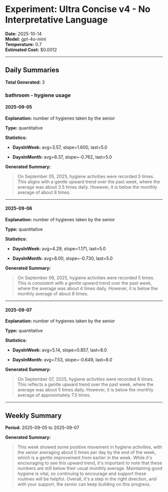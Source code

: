 # Experiment: Ultra Concise v4 - No Interpretative Language

**Date:** 2025-10-14  
**Model:** gpt-4o-mini  
**Temperature:** 0.7  
**Estimated Cost:** $0.0012

---

## Daily Summaries

**Total Generated:** 3


### bathroom - hygiene usage

#### 2025-09-05

**Explanation:** number of hygienes taken by the senior

**Type:** quantitative


**Statistics:**

- **DaysInWeek:** 
avg=3.57, 
slope=1.600, 
last=5.0

- **DaysInMonth:** 
avg=8.37, 
slope=-0.762, 
last=5.0


**Generated Summary:**  

> On September 05, 2025, hygiene activities were recorded 5 times. This aligns with a gentle upward trend over the past week, where the average was about 3.5 times daily. However, it is below the monthly average of about 8 times.


---

#### 2025-09-06

**Explanation:** number of hygienes taken by the senior

**Type:** quantitative


**Statistics:**

- **DaysInWeek:** 
avg=4.29, 
slope=1.171, 
last=5.0

- **DaysInMonth:** 
avg=8.00, 
slope=-0.730, 
last=5.0


**Generated Summary:**  

> On September 06, 2025, hygiene activities were recorded 5 times. This is consistent with a gentle upward trend over the past week, where the average was about 4 times daily. However, it is below the monthly average of about 8 times.


---

#### 2025-09-07

**Explanation:** number of hygienes taken by the senior

**Type:** quantitative


**Statistics:**

- **DaysInWeek:** 
avg=5.14, 
slope=0.857, 
last=8.0

- **DaysInMonth:** 
avg=7.53, 
slope=-0.649, 
last=8.0


**Generated Summary:**  

> On September 07, 2025, hygiene activities were recorded 8 times. This reflects a gentle upward trend over the past week, where the average was about 5 times daily. However, it is below the monthly average of approximately 7.5 times.


---


## Weekly Summary

**Period:** 2025-09-05 to 2025-09-07


**Generated Summary:**  

> This week showed some positive movement in hygiene activities, with the senior averaging about 5 times per day by the end of the week, which is a gentle improvement from earlier in the week. While it's encouraging to see this upward trend, it's important to note that these numbers are still below their usual monthly average. Maintaining good hygiene is vital, so continuing to encourage and support these routines will be helpful. Overall, it's a step in the right direction, and with your support, the senior can keep building on this progress.
